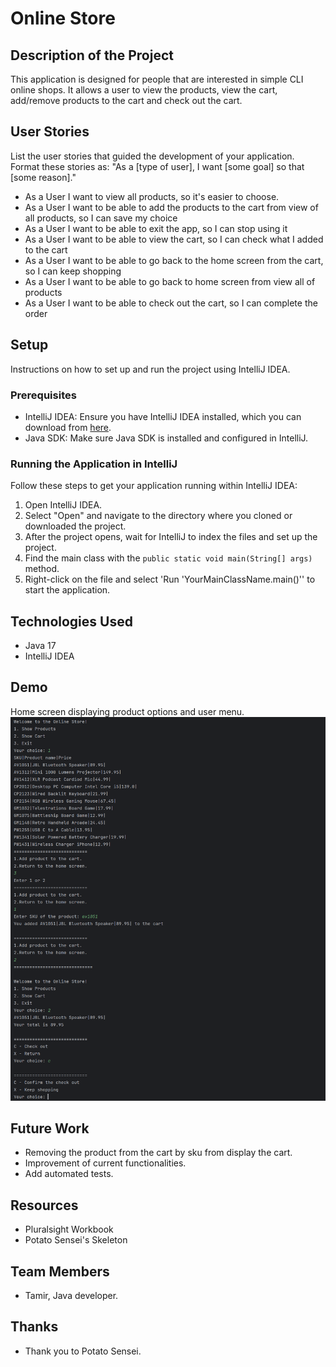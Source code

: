# Online Store

## Description of the Project

This application is designed for people that are interested in simple CLI online shops.
It allows a user to view the products, view the cart, add/remove products to the cart and check out the cart.


## User Stories

List the user stories that guided the development of your application. Format these stories as: "As a [type of user], I want [some goal] so that [some reason]."

- As a User I want to view all products, so it's easier to choose.
- As a User I want to be able to add the products to the cart from view of all products, so I can save my choice
- As a User I want to be able to exit the app, so I can stop using it
- As a User I want to be able to view the cart, so I can check what I added to the cart
- As a User I want to be able to go back to the home screen from the cart, so I can keep shopping
- As a User I want to be able to go back to home screen from view all of products
- As a User I want to be able to check out the cart, so I can complete the order

## Setup

Instructions on how to set up and run the project using IntelliJ IDEA.

### Prerequisites

- IntelliJ IDEA: Ensure you have IntelliJ IDEA installed, which you can download from [here](https://www.jetbrains.com/idea/download/).
- Java SDK: Make sure Java SDK is installed and configured in IntelliJ.

### Running the Application in IntelliJ

Follow these steps to get your application running within IntelliJ IDEA:

1. Open IntelliJ IDEA.
2. Select "Open" and navigate to the directory where you cloned or downloaded the project.
3. After the project opens, wait for IntelliJ to index the files and set up the project.
4. Find the main class with the `public static void main(String[] args)` method.
5. Right-click on the file and select 'Run 'YourMainClassName.main()'' to start the application.

## Technologies Used

- Java 17
- IntelliJ IDEA

## Demo


Home screen displaying product options and user menu.
![Application Screenshot](Screenshot%202025-10-22%20160651.png)

## Future Work


- Removing the product from the cart by sku from display the cart.
- Improvement of current functionalities.
- Add automated tests.

## Resources


- Pluralsight Workbook
- Potato Sensei's Skeleton

## Team Members

- Tamir, Java developer.

## Thanks

- Thank you to Potato Sensei.
